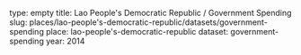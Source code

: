 type: empty
title: Lao People's Democratic Republic / Government Spending
slug: places/lao-people's-democratic-republic/datasets/government-spending
place: lao-people's-democratic-republic
dataset: government-spending
year: 2014
